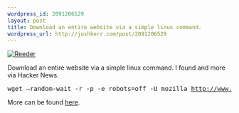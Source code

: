 ```yaml
--- 
wordpress_id: 2091206529
layout: post
title: Download an entire website via a simple linux command.
wordpress_url: http://joshkerr.com/post/2091206529
---
```

<p><a href="http://emberapp.com/joshkerr/images/reeder" title="View Image Reeder at Ember.com"><img src="http://emberapp.com/joshkerr/images/reeder/sizes/m.png" title="Reeder"/></a>

Download an entire website via a simple linux command.  I found and more via Hacker News.

<pre>wget –random-wait -r -p -e robots=off -U mozilla <a href="http://www.example.com">http://www.example.com</a></pre>

More can be found <a href="http://blog.urfix.com/10-cool-nmap-tricks-techniques/">here</a>.</p>
